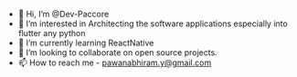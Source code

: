 - 👋 Hi, I’m @Dev-Paccore
- 👀 I’m interested in Architecting the software applications especially into flutter any python
- 🌱 I’m currently learning ReactNative
- 💞️ I’m looking to collaborate on open source projects.
- 📫 How to reach me - pawanabhiram.y@gmail.com

<!---
Dev-Paccore/Dev-Paccore is a ✨ special ✨ repository because its `README.md` (this file) appears on your GitHub profile.
You can click the Preview link to take a look at your changes.
--->
